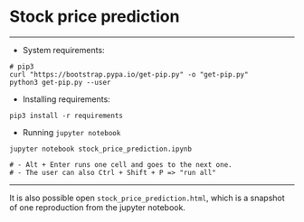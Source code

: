 # Stock price prediction
_______

- System requirements:
```
# pip3
curl "https://bootstrap.pypa.io/get-pip.py" -o "get-pip.py"
python3 get-pip.py --user
```
- Installing requirements:

```
pip3 install -r requirements
```

- Running `jupyter notebook`
```
jupyter notebook stock_price_prediction.ipynb
```
    # - Alt + Enter runs one cell and goes to the next one.
    # - The user can also Ctrl + Shift + P => "run all"

_______

It is also possible open `stock_price_prediction.html`, which is a snapshot of
one reproduction from the jupyter notebook.
